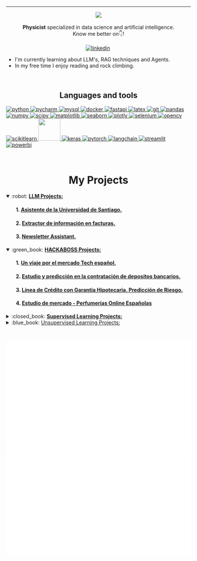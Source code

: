 ---
<p align="center" >
  <a href="https://github.com/DenverCoder1/readme-typing-svg"><img src="https://readme-typing-svg.demolab.com?font=Caveat&pause=1&color=27F79A&size=35&center=true&vCenter=true&width=600&height=100&lines=Hello+everyone!;I'm+Urko;Welcome+to+my+Github!"></a>
</p>

<p align="center"> <strong>Physicist</strong> specialized in data science and artificial intelligence.<br /> Know me better on👇!</p>
<p align="center">
   <a href="https://www.linkedin.com/in/urkoregueiro" target="_blank" style='margin-right:4px'> 
      <img align="center" src="https://www.svgrepo.com/show/353999/linkedin.svg" alt="linkedin" height="100px" width="100px" /> 
   </a>
</p>


- <span>I'm currently learning about LLM's, RAG techniques and Agents.</span>
- <span>In my free time I enjoy reading and rock climbing.</span>
<br>

<h2 align="center" >Languages and tools</h2>

<p align="left"> 
<a href="https://www.python.org" > <img src="https://cdn.jsdelivr.net/gh/devicons/devicon@latest/icons/python/python-original-wordmark.svg" alt="python" width="60" height="60"/> </a>
<a href="https://www.jetbrains.com/es-es/pycharm/" > <img src="https://devicon-website.vercel.app/api/pycharm/original-wordmark.svg" alt="pycharm" width="60" height="60"/> </a>
<a href="https://www.mysql.com" > <img src="https://cdn.jsdelivr.net/gh/devicons/devicon@latest/icons/mysql/mysql-original-wordmark.svg" alt="mysql" width="60" height="60"/> </a>
<a href="https://www.docker.com/" > <img src="https://cdn.jsdelivr.net/gh/devicons/devicon@latest/icons/docker/docker-original-wordmark.svg" alt="docker" width="60" height="60"/> </a>
<a href="https://fastapi.tiangolo.com/" > <img src="https://cdn.jsdelivr.net/gh/devicons/devicon@latest/icons/fastapi/fastapi-original-wordmark.svg" alt="fastapi" width="60" height="60"/> </a>  
<a href="https://www.latex-project.org" > <img src="https://devicon-website.vercel.app/api/latex/original.svg?color=%232EAB6B" alt="latex" width="60" height="60"/> </a>
<a href="https://git-scm.com/" > <img src="https://cdn.jsdelivr.net/gh/devicons/devicon@latest/icons/git/git-original-wordmark.svg" alt="git" width="60" height="60"/> </a>
<a href="https://pandas.pydata.org/" > <img src="https://cdn.jsdelivr.net/gh/devicons/devicon@latest/icons/pandas/pandas-original-wordmark.svg" alt="pandas" width="60" height="60"/> </a>
<a href="https://numpy.org/" > <img src="https://cdn.jsdelivr.net/gh/devicons/devicon@latest/icons/numpy/numpy-original-wordmark.svg" alt="numpy" width="60" height="60"/> </a>
<a href="https://scipy.org/" > <img src="https://avatars.githubusercontent.com/u/288277?s=48&v=4" alt="scipy" width="60" height="60"/> </a>
<a href="https://matplotlib.org/" > <img src="https://cdn.jsdelivr.net/gh/devicons/devicon@latest/icons/matplotlib/matplotlib-original-wordmark.svg"" alt="matplotlib" width="60" height="60"/> </a>
<a href="https://seaborn.pydata.org/" > <img src="https://seaborn.pydata.org/_images/logo-tall-lightbg.svg" alt="seaborn" width="60" height="60"/> </a>
<a href="https://plotly.com/" > <img src="https://cdn.jsdelivr.net/gh/devicons/devicon@latest/icons/plotly/plotly-original-wordmark.svg" alt="plotly" width="60" height="60"/> </a>
<a href="https://www.selenium.dev/" > <img src="https://devicon-website.vercel.app/api/selenium/original.svg" alt="selenium" width="60" height="60"/> </a>
<a href="https://opencv.org/" > <img src="https://cdn.jsdelivr.net/gh/devicons/devicon@latest/icons/opencv/opencv-original-wordmark.svg" alt="opencv" width="60" height="60"/> </a>
<a href="https://scikit-learn.org/" > <img src="https://cdn.jsdelivr.net/gh/devicons/devicon@latest/icons/scikitlearn/scikitlearn-original.svg" alt="scikitlearn" width="60" height="60"/> </a>
<a href="https://www.tensorflow.org/" > <img src="https://cdn.jsdelivr.net/gh/devicons/devicon@latest/icons/tensorflow/tensorflow-original-wordmark.svg" width="60" height="60"/> </a>
<a href="https://keras.io/" > <img src="https://cdn.jsdelivr.net/gh/devicons/devicon@latest/icons/keras/keras-original-wordmark.svg" alt="keras" width="60" height="60"/> </a>
<a href="https://pytorch.org/" > <img src="https://devicon-website.vercel.app/api/pytorch/plain-wordmark.svg" alt="pytorch" width="60" height="60"/> </a>
<a href="https://www.langchain.com/" > <img src="https://avatars.githubusercontent.com/u/126733545?s=48&v=4" alt="langchain" width="60" height="60"/> </a>
<a href="https://streamlit.io/" > <img src="https://cdn.jsdelivr.net/gh/devicons/devicon@latest/icons/streamlit/streamlit-original-wordmark.svg" alt="streamlit" width="60" height="60"/> </a>
<a href="https://www.microsoft.com/es-es/power-platform/products/power-bi/" > <img src="https://github.com/microsoft/PowerBI-Icons/blob/main/SVG/Power-BI.svg" alt="powerbi" width="60" height="60"/> </a>
</p>
<br>

<h1 align="center">My Projects</h1>

<details open>
  <summary> :robot: <ins><strong>LLM Projects:</strong></ins> </summary>
  <h4>&nbsp;&nbsp;&nbsp;&nbsp;&nbsp;&nbsp;&nbsp; 1. <a href="https://github.com/UrkoRegueiro/usc_assistant/blob/master/README.md">Asistente de la Universidad de Santiago.</a></h4>
  <h4>&nbsp;&nbsp;&nbsp;&nbsp;&nbsp;&nbsp;&nbsp; 2. <a href="https://github.com/UrkoRegueiro/bill-info-extractor/blob/master/README.md">Extractor de información en facturas.</a></h4>
  <h4>&nbsp;&nbsp;&nbsp;&nbsp;&nbsp;&nbsp;&nbsp; 3. <a href="https://urkoregueiro.github.io/web-assistant/">Newsletter Assistant.</a></h4>
</details>

<details open>
  <summary> :green_book: <ins><strong>HACKABOSS Projects:</strong></ins> </summary>
  <h4>&nbsp;&nbsp;&nbsp;&nbsp;&nbsp;&nbsp;&nbsp; 1. <a href="https://github.com/UrkoRegueiro/IT_Job_Spain_Project/blob/main/README.md">Un viaje por el mercado Tech español.</a></h4>
  <h4>&nbsp;&nbsp;&nbsp;&nbsp;&nbsp;&nbsp;&nbsp; 2. <a href="https://github.com/UrkoRegueiro/Prediccion-contratacion-depositos/blob/master/README.md">Estudio y predicción en la contratación de depositos bancarios.</a></h4>
  <h4>&nbsp;&nbsp;&nbsp;&nbsp;&nbsp;&nbsp;&nbsp; 3. <a href="https://github.com/UrkoRegueiro/HELOC_Project/blob/main/README.md">Línea de Crédito con Garantía Hipotecaria. Predicción de Riesgo.</a></h4>
  <h4>&nbsp;&nbsp;&nbsp;&nbsp;&nbsp;&nbsp;&nbsp; 4. <a href="https://github.com/UrkoRegueiro/ETL-Analisis_Perfumerias_Online/blob/main/README.md">Estudio de mercado - Perfumerías Online Españolas</a></h4>
</details>

<details close>
  <summary> :closed_book: <ins><strong>Supervised Learning Projects:</strong></ins> </summary>
  <h4>&nbsp;&nbsp;&nbsp;&nbsp;&nbsp;&nbsp;&nbsp; 1. <a href="https://github.com/UrkoRegueiro/Cardiovascular_Disease_Prediction/blob/main/README.md">Cardiovascular disease prediction using classification algorithms</a></h4>
  <h4>&nbsp;&nbsp;&nbsp;&nbsp;&nbsp;&nbsp;&nbsp; 2. <a href="https://github.com/UrkoRegueiro/Offensive_Language_Detection/blob/main/offensive_language_detection.ipynb">Offensive Language detection using NLP</a></h4>
  <h4>&nbsp;&nbsp;&nbsp;&nbsp;&nbsp;&nbsp;&nbsp; 3. <a href="https://github.com/UrkoRegueiro/Dog_Breed_Recognition/blob/main/README.md">Dog Breed Recognition using CNN</a></h4>
  <h4>&nbsp;&nbsp;&nbsp;&nbsp;&nbsp;&nbsp;&nbsp; 4. <a href="https://github.com/UrkoRegueiro/Car_Price_Prediction/blob/main/car_price_prediction.ipynb">Car price prediction using Regression algorithms</a></h4>
  <h4>&nbsp;&nbsp;&nbsp;&nbsp;&nbsp;&nbsp;&nbsp; 5. <a href="https://github.com/UrkoRegueiro/Diabetes_Prediction/blob/main/Diabetes_Study.ipynb">Diabetes prediction using classification algorithms</a></h4>
</details>

<details close>
  <summary> :blue_book: <ins><strong">Unsupervised Learning Projects:</strong></ins> </summary>
  <h4>&nbsp;&nbsp;&nbsp;&nbsp;&nbsp;&nbsp;&nbsp; 1. <a href="https://github.com/UrkoRegueiro/Client_Segmentation/blob/main/customer_segmentation.ipynb">Credit Card Client Segmentation Project</a></h4>
  <h4>&nbsp;&nbsp;&nbsp;&nbsp;&nbsp;&nbsp;&nbsp; 2. <a href="https://github.com/UrkoRegueiro/Wine_Clustering/blob/main/Wine_clustering.ipynb">Wine Clustering Analysis</a></h4>
</details>

<h1 align="center"></h1>

<div align="center">
  
  ![](https://raw.githubusercontent.com/UrkoRegueiro/github-stats-transparent/output/generated/overview.svg)
  ![](https://raw.githubusercontent.com/UrkoRegueiro/github-stats-transparent/output/generated/languages.svg)
  
</div>
